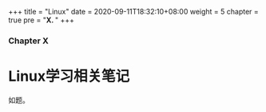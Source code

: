 +++
title = "Linux"
date = 2020-09-11T18:32:10+08:00
weight = 5
chapter = true
pre = "<b>X. </b>"
+++

### Chapter X

# Linux学习相关笔记

如题。